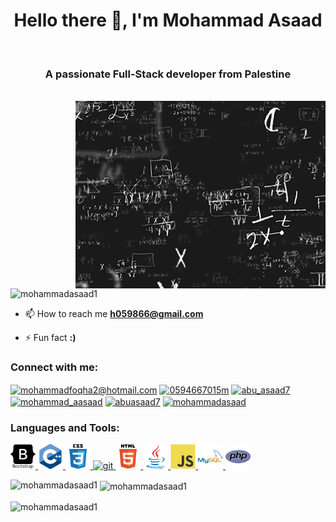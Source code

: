 
<h1 align="center">Hello there 👋, I'm Mohammad Asaad</h1>
<br/>
<h3 align="center">A passionate Full-Stack developer from Palestine</h3>
<br/>
<img align = "right" alt = "coding1" width = "400" src = "img1.gif" />
<p align="left"> <img src="https://komarev.com/ghpvc/?username=mohammadasaad1&label=Profile%20views&color=0e75b6&style=flat" alt="mohammadasaad1" /> </p>

- 📫 How to reach me **h059866@gmail.com**

- ⚡ Fun fact **:)**

<h3 align="left">Connect with me:</h3>
<p align="left">
<a href="https://linkedin.com/in/mohammadfoqha2@hotmail.com" target="blank"><img align="center" src="https://raw.githubusercontent.com/rahuldkjain/github-profile-readme-generator/master/src/images/icons/Social/linked-in-alt.svg" alt="mohammadfoqha2@hotmail.com" height="30" width="40" /></a>
<a href="https://fb.com/0594667015m" target="blank"><img align="center" src="https://raw.githubusercontent.com/rahuldkjain/github-profile-readme-generator/master/src/images/icons/Social/facebook.svg" alt="0594667015m" height="30" width="40" /></a>
<a href="https://instagram.com/abu_asaad7" target="blank"><img align="center" src="https://raw.githubusercontent.com/rahuldkjain/github-profile-readme-generator/master/src/images/icons/Social/instagram.svg" alt="abu_asaad7" height="30" width="40" /></a>
<a href="https://codeforces.com/profile/mohammad_aasaad" target="blank"><img align="center" src="https://raw.githubusercontent.com/rahuldkjain/github-profile-readme-generator/master/src/images/icons/Social/codeforces.svg" alt="mohammad_aasaad" height="30" width="40" /></a>
<a href="https://www.leetcode.com/abuasaad7" target="blank"><img align="center" src="https://raw.githubusercontent.com/rahuldkjain/github-profile-readme-generator/master/src/images/icons/Social/leet-code.svg" alt="abuasaad7" height="30" width="40" /></a>
<a href="https://discord.gg/mohammadasaad" target="blank"><img align="center" src="https://raw.githubusercontent.com/rahuldkjain/github-profile-readme-generator/master/src/images/icons/Social/discord.svg" alt="mohammadasaad" height="30" width="40" /></a>
</p>

<h3 align="left">Languages and Tools:</h3>
<p align="left"> <a href="https://getbootstrap.com" target="_blank" rel="noreferrer"> <img src="https://raw.githubusercontent.com/devicons/devicon/master/icons/bootstrap/bootstrap-plain-wordmark.svg" alt="bootstrap" width="40" height="40"/> </a> <a href="https://www.w3schools.com/cpp/" target="_blank" rel="noreferrer"> <img src="https://raw.githubusercontent.com/devicons/devicon/master/icons/cplusplus/cplusplus-original.svg" alt="cplusplus" width="40" height="40"/> </a> <a href="https://www.w3schools.com/css/" target="_blank" rel="noreferrer"> <img src="https://raw.githubusercontent.com/devicons/devicon/master/icons/css3/css3-original-wordmark.svg" alt="css3" width="40" height="40"/> </a> <a href="https://git-scm.com/" target="_blank" rel="noreferrer"> <img src="https://www.vectorlogo.zone/logos/git-scm/git-scm-icon.svg" alt="git" width="40" height="40"/> </a> <a href="https://www.w3.org/html/" target="_blank" rel="noreferrer"> <img src="https://raw.githubusercontent.com/devicons/devicon/master/icons/html5/html5-original-wordmark.svg" alt="html5" width="40" height="40"/> </a> <a href="https://www.java.com" target="_blank" rel="noreferrer"> <img src="https://raw.githubusercontent.com/devicons/devicon/master/icons/java/java-original.svg" alt="java" width="40" height="40"/> </a> <a href="https://developer.mozilla.org/en-US/docs/Web/JavaScript" target="_blank" rel="noreferrer"> <img src="https://raw.githubusercontent.com/devicons/devicon/master/icons/javascript/javascript-original.svg" alt="javascript" width="40" height="40"/> </a> <a href="https://www.mysql.com/" target="_blank" rel="noreferrer"> <img src="https://raw.githubusercontent.com/devicons/devicon/master/icons/mysql/mysql-original-wordmark.svg" alt="mysql" width="40" height="40"/> </a> <a href="https://www.php.net" target="_blank" rel="noreferrer"> <img src="https://raw.githubusercontent.com/devicons/devicon/master/icons/php/php-original.svg" alt="php" width="40" height="40"/> </a> </p>

<p><img align="left" src="https://github-readme-stats.vercel.app/api/top-langs?username=mohammadasaad1&show_icons=true&locale=en&layout=compact" alt="mohammadasaad1" /></p>

<p>&nbsp;<img align="center" src="https://github-readme-stats.vercel.app/api?username=mohammadasaad1&show_icons=true&locale=en" alt="mohammadasaad1" /></p>

<p><img align="center" src="https://github-readme-streak-stats.herokuapp.com/?user=mohammadasaad1&" alt="mohammadasaad1" /></p>
